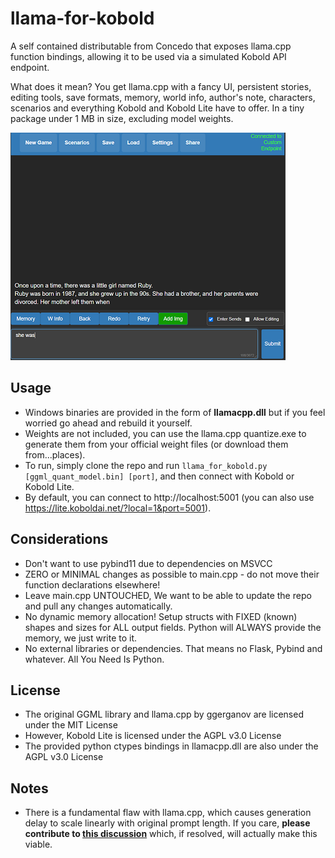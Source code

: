 # llama-for-kobold

A self contained distributable from Concedo that exposes llama.cpp function bindings, allowing it to be used via a simulated Kobold API endpoint. 

What does it mean? You get llama.cpp with a fancy UI, persistent stories, editing tools, save formats, memory, world info, author's note, characters, scenarios and everything Kobold and Kobold Lite have to offer. In a tiny package under 1 MB in size, excluding model weights.

![Preview](preview.png)

## Usage
- Windows binaries are provided in the form of **llamacpp.dll** but if you feel worried go ahead and rebuild it yourself.
- Weights are not included, you can use the llama.cpp quantize.exe to generate them from your official weight files (or download them from...places).
- To run, simply clone the repo and run `llama_for_kobold.py [ggml_quant_model.bin] [port]`, and then connect with Kobold or Kobold Lite. 
- By default, you can connect to http://localhost:5001 (you can also use https://lite.koboldai.net/?local=1&port=5001).

## Considerations
- Don't want to use pybind11 due to dependencies on MSVCC
- ZERO or MINIMAL changes as possible to main.cpp - do not move their function declarations elsewhere!
- Leave main.cpp UNTOUCHED, We want to be able to update the repo and pull any changes automatically.
- No dynamic memory allocation! Setup structs with FIXED (known) shapes and sizes for ALL output fields. Python will ALWAYS provide the memory, we just write to it.
- No external libraries or dependencies. That means no Flask, Pybind and whatever. All You Need Is Python.

## License
- The original GGML library and llama.cpp by ggerganov are licensed under the MIT License
- However, Kobold Lite is licensed under the AGPL v3.0 License
- The provided python ctypes bindings in llamacpp.dll are also under the AGPL v3.0 License

## Notes
- There is a fundamental flaw with llama.cpp, which causes generation delay to scale linearly with original prompt length. If you care, **please contribute to [this discussion](https://github.com/ggerganov/llama.cpp/discussions/229)** which, if resolved, will actually make this viable.
